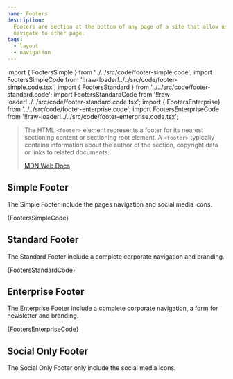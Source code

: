 ```yaml
---
name: Footers
description:
  Footers are section at the bottom of any page of a site that allow users to
  navigate to other page.
tags:
  - layout
  - navigation
---
```


<!-- CODE IMPORTS -->

<!-- prettier-ignore -->
import { FootersSimple } from '../../src/code/footer-simple.code'; 
import FootersSimpleCode from '!!raw-loader!../../src/code/footer-simple.code.tsx';
import { FootersStandard } from '../../src/code/footer-standard.code'; 
import FootersStandardCode from '!!raw-loader!../../src/code/footer-standard.code.tsx';
import { FootersEnterprise} from '../../src/code/footer-enterprise.code'; 
import FootersEnterpriseCode from '!!raw-loader!../../src/code/footer-enterprise.code.tsx';

<!-- END CODE IMPORTS -->

<DocHeader props={props}/>

> The HTML `<footer>` element represents a footer for its nearest sectioning
> content or sectioning root element. A `<footer>` typically contains
> information about the author of the section, copyright data or links to
> related documents.
>
> [MDN Web Docs](https://developer.mozilla.org/en-US/docs/Web/HTML/Element/footer)

## Simple Footer

The Simple Footer include the pages navigation and social media icons.

<ThemeWrapper>
  <FootersSimple />
</ThemeWrapper>

<CodeBlock>{FootersSimpleCode}</CodeBlock>

## Standard Footer

The Standard Footer include a complete corporate navigation and branding.

<ThemeWrapper>
  <FootersStandard />
</ThemeWrapper>

<CodeBlock>{FootersStandardCode}</CodeBlock>

## Enterprise Footer

The Enterprise Footer include a complete corporate navigation, a form for
newsletter and branding.

<ThemeWrapper>
  <FootersEnterprise />
</ThemeWrapper>

<CodeBlock>{FootersEnterpriseCode}</CodeBlock>

## Social Only Footer

The Social Only Footer only include the social media icons.
